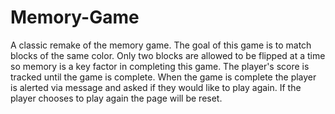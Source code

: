 # Memory-Game

A classic remake of the memory game. The goal of this game is to match blocks of the same color. Only two blocks are allowed to be flipped at a time so memory is a key factor in completing this game. The player's score is tracked until the game is complete. When the game is complete the player is alerted via message and asked if they would like to play again. If the player chooses to play again the page will be reset.
